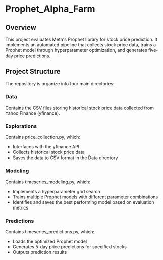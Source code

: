 # Prophet_Alpha_Farm

## Overview
This project evaluates Meta's Prophet library for stock price prediction. It implements an automated pipeline that collects stock price data, trains a Prophet model through hyperparameter optimization, and generates five-day price predictions.

## Project Structure
The repository is organize into four main directories:

### Data
Contains the CSV files storing historical stock price data collected from Yahoo Finance (yfinance).

### Explorations
Contains price_collection.py, which:
- Interfaces with the yfinance API
- Collects historical stock price data
- Saves the data to CSV format in the Data directory

### Modeling
Contains timeseries_modeling.py, which:
- Implements a hyperparameter grid search
- Trains multiple Prophet models with different parameter combinations
- Identifies and saves the best performing model based on evaluation metrics

### Predictions
Contains timeseries_predictions.py, which:
- Loads the optimized Prophet model
- Generates 5-day price predictions for specified stocks
- Outputs prediction results